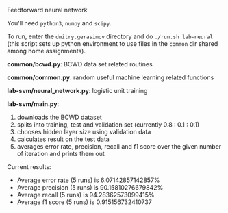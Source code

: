 Feedforward neural network

You'll need `python3`, `numpy` and `scipy`.

To run, enter the `dmitry.gerasimov` directory and do `./run.sh lab-neural` (this script sets up python environment to use
files in the `common` dir shared among home assignments).

**common/bcwd.py**: BCWD data set related routines

**common/common.py**: random useful machine learning related functions

**lab-svm/neural_network.py**: logistic unit training

**lab-svm/main.py**:

1. downloads the BCWD dataset
2. splits into training, test and validation set (currently 0.8 : 0.1 : 0.1)
3. chooses hidden layer size using validation data
4. calculates result on the test data
5. averages error rate, precision, recall and f1 score over the given number of iteration and prints them out


Current results:

* Average error rate (5 runs) is 6.07142857142857%
* Average precision (5 runs) is 90.15810276679842%
* Average recall (5 runs) is 94.28362573099415%
* Average f1 score (5 runs) is 0.915156732410737